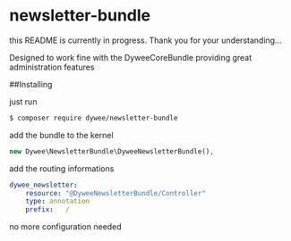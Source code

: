 # newsletter-bundle

this README is currently in progress. Thank you for your understanding...

Designed to work fine with the DyweeCoreBundle providing great administration features

##Installing

just run
```bash
$ composer require dywee/newsletter-bundle
```

add the bundle to the kernel
```php
new Dywee\NewsletterBundle\DyweeNewsletterBundle(),
```

add the routing informations
```yml
dywee_newsletter:
    resource: "@DyweeNewsletterBundle/Controller"
    type: annotation
    prefix:   /
```

no more configuration needed
